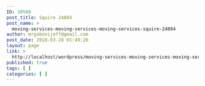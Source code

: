 ```yaml
---
ID: 10568
post_title: Squire 24884
post_name: >
  moving-services-moving-services-moving-services-squire-24884
author: mrgabonijeff@gmail.com
post_date: 2018-03-28 01:49:26
layout: page
link: >
  http://localhost/wordpress/moving-services-moving-services-moving-services-squire-24884/
published: true
tags: [ ]
categories: [ ]
---
```

